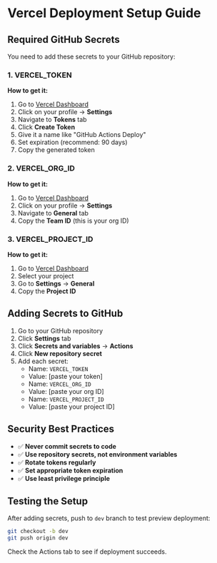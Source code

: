# Vercel Deployment Setup Guide

## Required GitHub Secrets

You need to add these secrets to your GitHub repository:

### 1. VERCEL_TOKEN
**How to get it:**
1. Go to [Vercel Dashboard](https://vercel.com/dashboard)
2. Click on your profile → **Settings**
3. Navigate to **Tokens** tab
4. Click **Create Token**
5. Give it a name like "GitHub Actions Deploy"
6. Set expiration (recommend: 90 days)
7. Copy the generated token

### 2. VERCEL_ORG_ID
**How to get it:**
1. Go to [Vercel Dashboard](https://vercel.com/dashboard)
2. Click on your profile → **Settings**
3. Navigate to **General** tab
4. Copy the **Team ID** (this is your org ID)

### 3. VERCEL_PROJECT_ID
**How to get it:**
1. Go to [Vercel Dashboard](https://vercel.com/dashboard)
2. Select your project
3. Go to **Settings** → **General**
4. Copy the **Project ID**

## Adding Secrets to GitHub

1. Go to your GitHub repository
2. Click **Settings** tab
3. Click **Secrets and variables** → **Actions**
4. Click **New repository secret**
5. Add each secret:
   - Name: `VERCEL_TOKEN`
   - Value: [paste your token]
   - Name: `VERCEL_ORG_ID`
   - Value: [paste your org ID]
   - Name: `VERCEL_PROJECT_ID`
   - Value: [paste your project ID]

## Security Best Practices

- ✅ **Never commit secrets to code**
- ✅ **Use repository secrets, not environment variables**
- ✅ **Rotate tokens regularly**
- ✅ **Set appropriate token expiration**
- ✅ **Use least privilege principle**

## Testing the Setup

After adding secrets, push to `dev` branch to test preview deployment:

```bash
git checkout -b dev
git push origin dev
```

Check the Actions tab to see if deployment succeeds. 